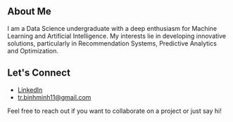 ## About Me

I am a Data Science undergraduate with a deep enthusiasm for Machine Learning and Artificial Intelligence. My interests lie in developing innovative solutions, particularly in Recommendation Systems, Predictive Analytics and Optimization.

## Let's Connect

- [LinkedIn](https://www.linkedin.com/in/binhminh11/)
- tr.binhminh11@gmail.com

Feel free to reach out if you want to collaborate on a project or just say hi!

